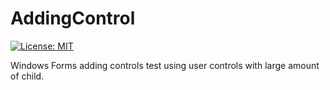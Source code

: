 # AddingControl
[![License: MIT](https://img.shields.io/badge/License-MIT-green.svg)](https://github.com/LeftTwixWand/AddingControl/blob/master/LICENSE)

Windows Forms adding controls test using user controls with large amount of child.
